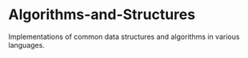 Algorithms-and-Structures
=========================

Implementations of common data structures and algorithms in various languages.
